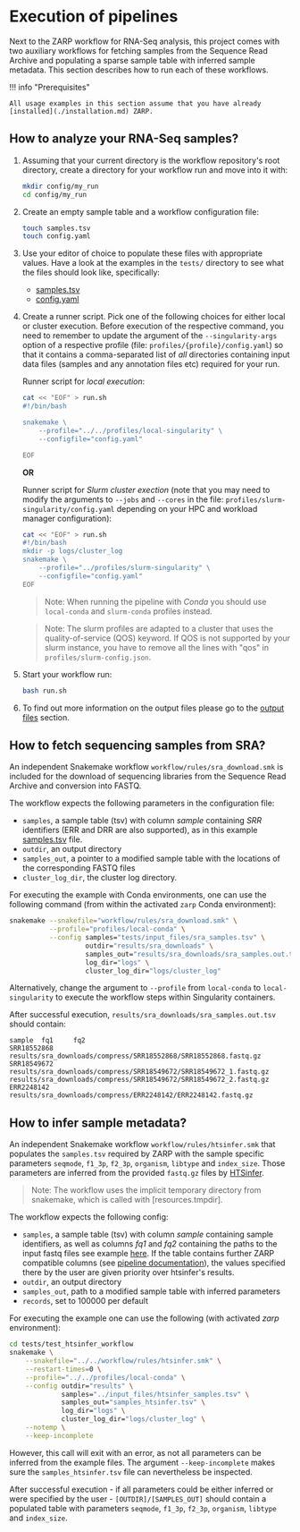 # Execution of pipelines

Next to the ZARP workflow for RNA-Seq analysis, this project comes with two auxiliary workflows for fetching samples from the Sequence Read Archive and populating a sparse sample table with inferred sample metadata. This section describes how to run each of these workflows.

!!! info "Prerequisites"
    
    All usage examples in this section assume that you have already [installed](./installation.md) ZARP.

## How to analyze your RNA-Seq samples?

1. Assuming that your current directory is the workflow repository's root directory,
create a directory for your workflow run and move into it with:

    ```bash
    mkdir config/my_run
    cd config/my_run
    ```

2. Create an empty sample table and a workflow configuration file:

    ```bash
    touch samples.tsv
    touch config.yaml
    ```

3. Use your editor of choice to populate these files with appropriate
values. Have a look at the examples in the `tests/` directory to see what the
files should look like, specifically:

    - [samples.tsv](https://github.com/zavolanlab/zarp/blob/dev/tests/input_files/samples.tsv)
    - [config.yaml](https://github.com/zavolanlab/zarp/blob/dev/tests/input_files/config.yaml)


4. Create a runner script. Pick one of the following choices for either local
or cluster execution. Before execution of the respective command, you need to
remember to update the argument of the `--singularity-args` option of a
respective profile (file: `profiles/{profile}/config.yaml`) so that
it contains a comma-separated list of _all_ directories
containing input data files (samples and any annotation files etc) required for
your run.

    Runner script for _local execution_:

    ```bash
    cat << "EOF" > run.sh
    #!/bin/bash

    snakemake \
        --profile="../../profiles/local-singularity" \
        --configfile="config.yaml"

    EOF
    ```

    **OR**

    Runner script for _Slurm cluster exection_ (note that you may need
    to modify the arguments to `--jobs` and `--cores` in the file:
    `profiles/slurm-singularity/config.yaml` depending on your HPC
    and workload manager configuration):

    ```bash
    cat << "EOF" > run.sh
    #!/bin/bash
    mkdir -p logs/cluster_log
    snakemake \
        --profile="../profiles/slurm-singularity" \
        --configfile="config.yaml"
    EOF
    ```

    > Note: When running the pipeline with *Conda* you should use `local-conda` and
    `slurm-conda` profiles instead.

    > Note: The slurm profiles are adapted to a cluster that uses the quality-of-service (QOS) keyword. If QOS is not supported by your slurm instance, you have to remove all the lines with "qos" in `profiles/slurm-config.json`.

5. Start your workflow run:

    ```bash
    bash run.sh
    ```

6. To find out more information on the output files please go to the [output files](./outputs.md) section.


## How to fetch sequencing samples from SRA?

An independent Snakemake workflow `workflow/rules/sra_download.smk` is included
for the download of sequencing libraries from the Sequence Read Archive and
conversion into FASTQ.

The workflow expects the following parameters in the configuration file:

- `samples`, a sample table (tsv) with column *sample* containing *SRR*
  identifiers (ERR and DRR are also supported), as in this example 
  [samples.tsv](https://github.com/zavolanlab/zarp/blob/dev/tests/input_files/sra_samples.tsv) file.
- `outdir`, an output directory
- `samples_out`, a pointer to a modified sample table with the locations of
  the corresponding FASTQ files
- `cluster_log_dir`, the cluster log directory.

For executing the example with Conda environments, one can use the following
command (from within the activated `zarp` Conda environment):

```bash
snakemake --snakefile="workflow/rules/sra_download.smk" \
          --profile="profiles/local-conda" \
          --config samples="tests/input_files/sra_samples.tsv" \
                   outdir="results/sra_downloads" \
                   samples_out="results/sra_downloads/sra_samples.out.tsv" \
                   log_dir="logs" \
                   cluster_log_dir="logs/cluster_log"
```

Alternatively, change the argument to `--profile` from `local-conda` to
`local-singularity` to execute the workflow steps within Singularity
containers.

After successful execution, `results/sra_downloads/sra_samples.out.tsv` should
contain:

```tsv
sample  fq1     fq2
SRR18552868     results/sra_downloads/compress/SRR18552868/SRR18552868.fastq.gz 
SRR18549672     results/sra_downloads/compress/SRR18549672/SRR18549672_1.fastq.gz       results/sra_downloads/compress/SRR18549672/SRR18549672_2.fastq.gz
ERR2248142      results/sra_downloads/compress/ERR2248142/ERR2248142.fastq.gz 
```


## How to infer sample metadata?

An independent Snakemake workflow `workflow/rules/htsinfer.smk` that populates the `samples.tsv` required by ZARP with the sample specific parameters `seqmode`, `f1_3p`, `f2_3p`, `organism`, `libtype` and `index_size`. Those parameters are inferred from the provided `fastq.gz` files by [HTSinfer](https://github.com/zavolanlab/htsinfer).

> Note: The workflow uses the implicit temporary directory 
from snakemake, which is called with [resources.tmpdir].


The workflow expects the following config:

- `samples`, a sample table (tsv) with column *sample* containing sample identifiers, as well as columns *fq1* and *fq2* containing the paths to the input fastq files
see example [here](https://github.com/zavolanlab/zarp/blob/dev/tests/input_files/samples_htsinfer.tsv). If the table contains further ZARP compatible columns (see [pipeline documentation](https://github.com/zavolanlab/zarp/blob/dev/pipeline_documentation.md)), the values specified there by the user are given priority over htsinfer's results. 
- `outdir`, an output directory
- `samples_out`, path to a modified sample table with inferred parameters
- `records`, set to 100000 per default
  
For executing the example one can use the following
(with activated *zarp* environment):
```bash
cd tests/test_htsinfer_workflow
snakemake \
    --snakefile="../../workflow/rules/htsinfer.smk" \
    --restart-times=0 \
    --profile="../../profiles/local-conda" \
    --config outdir="results" \
             samples="../input_files/htsinfer_samples.tsv" \
             samples_out="samples_htsinfer.tsv" \
             log_dir="logs" \
             cluster_log_dir="logs/cluster_log" \
    --notemp \
    --keep-incomplete
```

However, this call will exit with an error, as not all parameters can be inferred from the example files. The argument `--keep-incomplete` makes sure the `samples_htsinfer.tsv` file can nevertheless be inspected. 

After successful execution - if all parameters could be either inferred or were specified by the user - `[OUTDIR]/[SAMPLES_OUT]` should contain a populated table with parameters `seqmode`, `f1_3p`, `f2_3p`, `organism`, `libtype` and `index_size`.